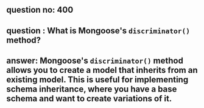 
      
## question no: 400

## question : What is Mongoose's `discriminator()` method?

## answer: Mongoose's `discriminator()` method allows you to create a model that inherits from an existing model. This is useful for implementing schema inheritance, where you have a base schema and want to create variations of it.
      